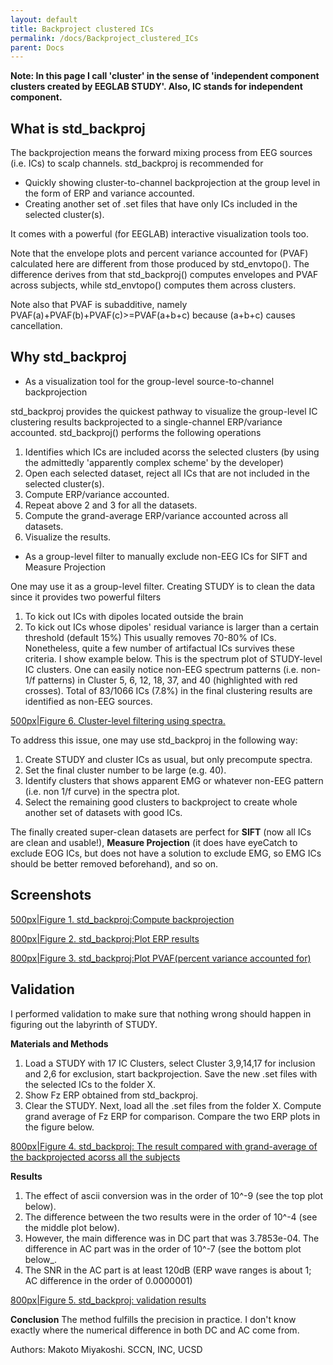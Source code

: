 ```yaml
---
layout: default
title: Backproject clustered ICs
permalink: /docs/Backproject_clustered_ICs
parent: Docs
---
```


**Note: In this page I call 'cluster' in the sense of 'independent
component clusters created by EEGLAB STUDY'. Also, IC stands for
independent component.**

## What is std_backproj

The backprojection means the forward mixing process from EEG sources
(i.e. ICs) to scalp channels. std_backproj is recommended for

  - Quickly showing cluster-to-channel backprojection at the group level
    in the form of ERP and variance accounted.
  - Creating another set of .set files that have only ICs included in
    the selected cluster(s).

It comes with a powerful (for EEGLAB) interactive visualization tools
too.

Note that the envelope plots and percent variance accounted for (PVAF)
calculated here are different from those produced by std_envtopo(). The
difference derives from that std_backproj() computes envelopes and PVAF
across subjects, while std_envtopo() computes them across clusters.

Note also that PVAF is subadditive, namely
PVAF(a)+PVAF(b)+PVAF(c)\>=PVAF(a+b+c) because (a+b+c) causes
cancellation.

## Why std_backproj

  - As a visualization tool for the group-level source-to-channel
    backprojection

std_backproj provides the quickest pathway to visualize the group-level
IC clustering results backprojected to a single-channel ERP/variance
accounted. std_backproj() performs the following operations

1.  Identifies which ICs are included acorss the selected clusters (by
    using the admittedly 'apparently complex scheme' by the developer)
2.  Open each selected dataset, reject all ICs that are not included in
    the selected cluster(s).
3.  Compute ERP/variance accounted.
4.  Repeat above 2 and 3 for all the datasets.
5.  Compute the grand-average ERP/variance accounted across all
    datasets.
6.  Visualize the results.

<!-- end list -->

  - As a group-level filter to manually exclude non-EEG ICs for SIFT and
    Measure Projection

One may use it as a group-level filter. Creating STUDY is to clean the
data since it provides two powerful filters

1.  To kick out ICs with dipoles located outside the brain
2.  To kick out ICs whose dipoles' residual variance is larger than a
    certain threshold (default 15%) This usually removes 70-80% of ICs.
    Nonetheless, quite a few number of artifactual ICs survives these
    criteria. I show example below. This is the spectrum plot of
    STUDY-level IC clusters. One can easily notice non-EEG spectrum
    patterns (i.e. non-1/f patterns) in Cluster 5, 6, 12, 18, 37, and 40
    (highlighted with red crosses). Total of 83/1066 ICs (7.8%) in the
    final clustering results are identified as non-EEG sources.

[500px|Figure 6. Cluster-level filtering using
spectra.](/File:Std_backproj_example.jpg "wikilink")

To address this issue, one may use std_backproj in the following way:

1.  Create STUDY and cluster ICs as usual, but only precompute spectra.
2.  Set the final cluster number to be large (e.g. 40).
3.  Identify clusters that shows apparent EMG or whatever non-EEG
    pattern (i.e. non 1/f curve) in the spectra plot.
4.  Select the remaining good clusters to backproject to create whole
    another set of datasets with good ICs.

The finally created super-clean datasets are perfect for **SIFT** (now
all ICs are clean and usable\!), **Measure Projection** (it does have
eyeCatch to exclude EOG ICs, but does not have a solution to exclude
EMG, so EMG ICs should be better removed beforehand), and so on.

## Screenshots

[500px|Figure 1. std_backproj:Compute
backprojection](/File:Std_backproj01.png "wikilink")

[800px|Figure 2. std_backproj:Plot ERP
results](/File:Std_backproj02.png "wikilink")

[800px|Figure 3. std_backproj:Plot PVAF(percent variance accounted
for)](/File:Std_backproj03.png "wikilink")

## Validation

I performed validation to make sure that nothing wrong should happen in
figuring out the labyrinth of STUDY.

**Materials and Methods**

1.  Load a STUDY with 17 IC Clusters, select Cluster 3,9,14,17 for
    inclusion and 2,6 for exclusion, start backprojection. Save the new
    .set files with the selected ICs to the folder X.
2.  Show Fz ERP obtained from std_backproj.
3.  Clear the STUDY. Next, load all the .set files from the folder X.
    Compute grand average of Fz ERP for comparison. Compare the two ERP
    plots in the figure below.

[800px|Figure 4. std_backproj: The result compared with grand-average
of the backprojected acorss all the
subjects](/File:Validation1.png "wikilink")

**Results**

1.  The effect of ascii conversion was in the order of 10^-9 (see the
    top plot below).
2.  The difference between the two results were in the order of 10^-4
    (see the middle plot below).
3.  However, the main difference was in DC part that was 3.7853e-04. The
    difference in AC part was in the order of 10^-7 (see the bottom plot
    below_.
4.  The SNR in the AC part is at least 120dB (ERP wave ranges is about
    1; AC difference in the order of 0.0000001)

[800px|Figure 5. std_backproj: validation
results](/File:Validation2.png "wikilink")

**Conclusion** The method fulfills the precision in practice. I don't
know exactly where the numerical difference in both DC and AC come from.

Authors: Makoto Miyakoshi. SCCN, INC, UCSD